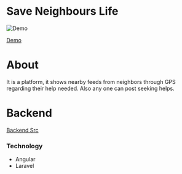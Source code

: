 # Save Neighbours Life

![Demo](https://challengepost-s3-challengepost.netdna-ssl.com/photos/production/software_photos/000/998/708/datas/gallery.jpg)

[Demo](https://youtu.be/daKYQo4wBQ4)

# About
It is a platform, it shows nearby feeds from neighbors through GPS regarding their help needed. Also any one can post seeking helps.

# Backend
[Backend Src](https://github.com/sayantandbd/saveneigbours-life-api)

### Technology
* Angular
* Laravel


